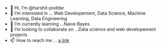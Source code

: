 - 👋 Hi, I’m @harshit-poddar
- 👀 I’m interested in ... Web Developement, Data Science, Machine Learning, Data Engineering
- 🌱 I’m currently learning ...Naive Bayes
- 💞️ I’m looking to collaborate on ...Data science and web developement projects
- 📫 How to reach me ... [a link](https://www.linkedin.com/in/harshit-kumar-37b53b20a/)

<!---
harshit-poddar/harshit-poddar is a ✨ special ✨ repository because its `README.md` (this file) appears on your GitHub profile.
You can click the Preview link to take a look at your changes.
--->
